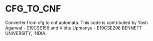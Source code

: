 # CFG_TO_CNF
Converter from cfg to cnf automata.
This code is contributed by Yash Agarwal - E19CSE156 and Vibhu Upmanyu - E19CSE298 
BENNETT UNIVERSITY, INDIA.
